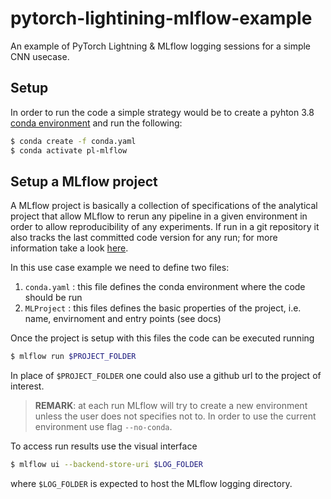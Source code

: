 # pytorch-lightining-mlflow-example
An example of PyTorch Lightning &amp; MLflow logging sessions for a simple CNN usecase.

## Setup 

In order to run the code a simple strategy would be to create a pyhton 3.8 [conda environment](https://docs.conda.io/projects/conda/en/latest/user-guide/concepts/environments.html) and run the following:

```bash
$ conda create -f conda.yaml
$ conda activate pl-mlflow
```

## Setup a MLflow project

A MLflow project is basically a collection of specifications of the analytical project that allow MLflow to rerun any pipeline in a given environment in order to allow reproducibility of any experiments. If run in a git repository it also tracks the last committed code version for any run; for more information take a look [here](https://www.mlflow.org/docs/latest/projects.html).

In this use case example we need to define two files:

1. `conda.yaml` : this file defines the conda environment where the code should be run
2. `MLProject` : this files defines the basic properties of the project, i.e. name, envirnoment and entry points (see docs)

Once the project is setup with this files the code can be executed running 

```bash
$ mlflow run $PROJECT_FOLDER
```

In place of `$PROJECT_FOLDER` one could also use a github url to the project of interest.

> **REMARK**: at each run MLflow will try to create a new environment unless the user does not specifies not to. In order to use the current environment use flag `--no-conda`.

To access run results use the visual interface

```bash
$ mlflow ui --backend-store-uri $LOG_FOLDER
```

where `$LOG_FOLDER` is expected to host the MLflow logging directory.



